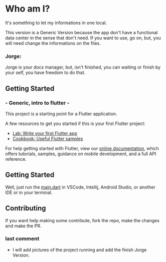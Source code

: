 # Who am I?

It's something to let my informations in one local.

This version is a Generic Version because the app don't have a functional data center in the sense that don't need. If you want to use, go on, but, you will need change the informations on the files.

### Jorge:

Jorge is your docs manager, but, isn't finished, you can waiting or finish by your self, you have freedom to do that.


## Getting Started 
### - Generic, intro to flutter -

This project is a starting point for a Flutter application.

A few resources to get you started if this is your first Flutter project:

- [Lab: Write your first Flutter app](https://flutter.dev/docs/get-started/codelab)
- [Cookbook: Useful Flutter samples](https://flutter.dev/docs/cookbook)

For help getting started with Flutter, view our
[online documentation](https://flutter.dev/docs), which offers tutorials,
samples, guidance on mobile development, and a full API reference.

## Getting Started

Well, just run the [main.dart](lib\main.dart) in VSCode, Intellij, Android Studio, or another IDE or in your terminal.


## Contributing

If you want help making some contribute, fork the repo, make the changes and make the PR.

### last comment 

- I will add pictures of the project running and add the finish Jorge Version.